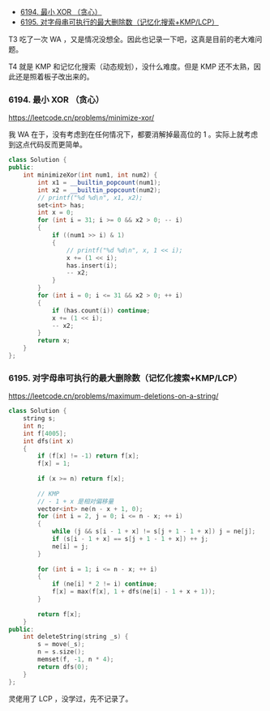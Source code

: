<!-- @import "[TOC]" {cmd="toc" depthFrom=1 depthTo=6 orderedList=false} -->

<!-- code_chunk_output -->

- [6194. 最小 XOR （贪心）](#6194-最小-xor-贪心)
- [6195. 对字母串可执行的最大删除数（记忆化搜索+KMP/LCP）](#6195-对字母串可执行的最大删除数记忆化搜索kmplcp)

<!-- /code_chunk_output -->

T3 吃了一次 WA ，又是情况没想全。因此也记录一下吧，这真是目前的老大难问题。

T4 就是 KMP 和记忆化搜索（动态规划），没什么难度。但是 KMP 还不太熟，因此还是照着板子改出来的。

### 6194. 最小 XOR （贪心）

https://leetcode.cn/problems/minimize-xor/

我 WA 在于，没有考虑到在任何情况下，都要消解掉最高位的 1 。实际上就考虑到这点代码反而更简单。

```cpp
class Solution {
public:
    int minimizeXor(int num1, int num2) {
        int x1 = __builtin_popcount(num1);
        int x2 = __builtin_popcount(num2);
        // printf("%d %d\n", x1, x2);
        set<int> has;
        int x = 0;
        for (int i = 31; i >= 0 && x2 > 0; -- i)
        {
            if ((num1 >> i) & 1)
            {
                // printf("%d %d\n", x, 1 << i);
                x += (1 << i);
                has.insert(i);
                -- x2;
            }
        }
        for (int i = 0; i <= 31 && x2 > 0; ++ i)
        {
            if (has.count(i)) continue;
            x += (1 << i);
            -- x2;
        }
        return x;
    }
};
```

### 6195. 对字母串可执行的最大删除数（记忆化搜索+KMP/LCP）

https://leetcode.cn/problems/maximum-deletions-on-a-string/

```cpp
class Solution {
    string s;
    int n;
    int f[4005];
    int dfs(int x)
    {
        if (f[x] != -1) return f[x];
        f[x] = 1;
        
        if (x >= n) return f[x];
        
        // KMP
        // - 1 + x 是相对偏移量
        vector<int> ne(n - x + 1, 0);
        for (int i = 2, j = 0; i <= n - x; ++ i)
        {
            while (j && s[i - 1 + x] != s[j + 1 - 1 + x]) j = ne[j];
            if (s[i - 1 + x] == s[j + 1 - 1 + x]) ++ j;
            ne[i] = j;
        }
        
        for (int i = 1; i <= n - x; ++ i)
        {
            if (ne[i] * 2 != i) continue;
            f[x] = max(f[x], 1 + dfs(ne[i] - 1 + x + 1));
        }
        
        return f[x];
    }
public:
    int deleteString(string _s) {
        s = move(_s);
        n = s.size();
        memset(f, -1, n * 4);
        return dfs(0);
    }
};
```

灵佬用了 LCP ，没学过，先不记录了。
